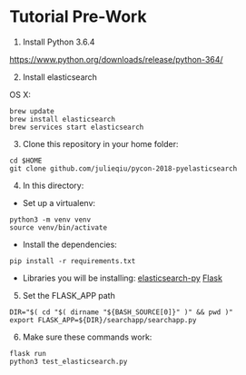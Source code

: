 # Tutorial Pre-Work

1. Install Python 3.6.4

https://www.python.org/downloads/release/python-364/

2. Install elasticsearch

OS X:
```
brew update
brew install elasticsearch
brew services start elasticsearch
```
3. Clone this repository in your home folder:

```
cd $HOME
git clone github.com/julieqiu/pycon-2018-pyelasticsearch
```

4. In this directory:
- Set up a virtualenv:
```
python3 -m venv venv
source venv/bin/activate
```
- Install the dependencies:
```
pip install -r requirements.txt
```
- Libraries you will be installing:
[elasticsearch-py](https://github.com/elastic/elasticsearch-py)
[Flask](http://flask.pocoo.org)

5. Set the FLASK_APP path
```
DIR="$( cd "$( dirname "${BASH_SOURCE[0]}" )" && pwd )"
export FLASK_APP=${DIR}/searchapp/searchapp.py
```

6. Make sure these commands work:
```
flask run
python3 test_elasticsearch.py
```
